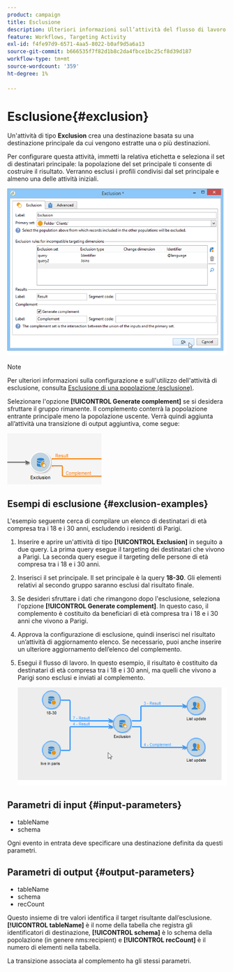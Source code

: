 ```yaml
---
product: campaign
title: Esclusione
description: Ulteriori informazioni sull’attività del flusso di lavoro Esclusione
feature: Workflows, Targeting Activity
exl-id: f4fe97d9-6571-4aa5-8022-b0af9d5a6a13
source-git-commit: b666535f7f82d1b8c2da4fbce1bc25cf8d39d187
workflow-type: tm+mt
source-wordcount: '359'
ht-degree: 1%

---
```


# Esclusione{#exclusion}



Un&#39;attività di tipo **Exclusion** crea una destinazione basata su una destinazione principale da cui vengono estratte una o più destinazioni.

Per configurare questa attività, immetti la relativa etichetta e seleziona il set di destinatari principale: la popolazione del set principale ti consente di costruire il risultato. Verranno esclusi i profili condivisi dal set principale e almeno una delle attività iniziali.

![](assets/s_user_segmentation_exclu.png)

>[!NOTE]
>
>Per ulteriori informazioni sulla configurazione e sull&#39;utilizzo dell&#39;attività di esclusione, consulta [Esclusione di una popolazione (esclusione)](targeting-data.md#excluding-a-population--exclusion-).

Selezionare l&#39;opzione **[!UICONTROL Generate complement]** se si desidera sfruttare il gruppo rimanente. Il complemento conterrà la popolazione entrante principale meno la popolazione uscente. Verrà quindi aggiunta all’attività una transizione di output aggiuntiva, come segue:

![](assets/s_user_segmentation_exclu_compl.png)

## Esempi di esclusione {#exclusion-examples}

L&#39;esempio seguente cerca di compilare un elenco di destinatari di età compresa tra i 18 e i 30 anni, escludendo i residenti di Parigi.

1. Inserire e aprire un&#39;attività di tipo **[!UICONTROL Exclusion]** in seguito a due query. La prima query esegue il targeting dei destinatari che vivono a Parigi. La seconda query esegue il targeting delle persone di età compresa tra i 18 e i 30 anni.
1. Inserisci il set principale. Il set principale è la query **18-30**. Gli elementi relativi al secondo gruppo saranno esclusi dal risultato finale.
1. Se desideri sfruttare i dati che rimangono dopo l&#39;esclusione, seleziona l&#39;opzione **[!UICONTROL Generate complement]**. In questo caso, il complemento è costituito da beneficiari di età compresa tra i 18 e i 30 anni che vivono a Parigi.
1. Approva la configurazione di esclusione, quindi inserisci nel risultato un’attività di aggiornamento elenco. Se necessario, puoi anche inserire un ulteriore aggiornamento dell’elenco del complemento.
1. Esegui il flusso di lavoro. In questo esempio, il risultato è costituito da destinatari di età compresa tra i 18 e i 30 anni, ma quelli che vivono a Parigi sono esclusi e inviati al complemento.

   ![](assets/exclusion_example.png)

## Parametri di input {#input-parameters}

* tableName
* schema

Ogni evento in entrata deve specificare una destinazione definita da questi parametri.

## Parametri di output {#output-parameters}

* tableName
* schema
* recCount

Questo insieme di tre valori identifica il target risultante dall’esclusione. **[!UICONTROL tableName]** è il nome della tabella che registra gli identificatori di destinazione, **[!UICONTROL schema]** è lo schema della popolazione (in genere nms:recipient) e **[!UICONTROL recCount]** è il numero di elementi nella tabella.

La transizione associata al complemento ha gli stessi parametri.
